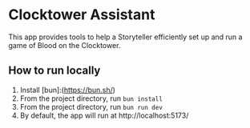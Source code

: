 # Clocktower Assistant

This app provides tools to help a Storyteller efficiently set up and run a game of Blood on the Clocktower.

## How to run locally

1) Install [bun]:(https://bun.sh/)
2) From the project directory, run `bun install`
3) From the project directory, run `bun run dev`
4) By default, the app will run at http://localhost:5173/